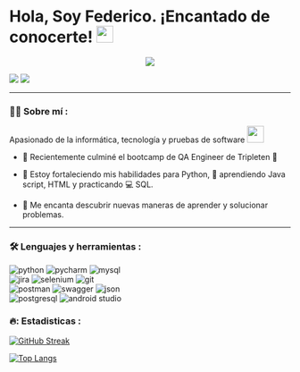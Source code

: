 <link rel="stylesheet" type='text/css' href="https://cdn.jsdelivr.net/gh/devicons/devicon@latest/devicon.min.css" />
          
<h1>
  Hola, Soy Federico. ¡Encantado de conocerte!
  <img decoding="async" src="https://media.giphy.com/media/hvRJCLFzcasrR4ia7z/giphy.gif" width="30px"/>
</h1>

<div id="header" align="center">
  <img decoding="async" src="https://github.com/user-attachments/assets/29a86741-5b30-437f-a98f-fb63b3d886e3"/>
</div>

[![](https://img.shields.io/badge/LinkedIn-0077B5?style=for-the-badge&logo=linkedin&logoColor=white)](https://www.linkedin.com/in/federico-suarez-qa-engineer) 
[![](https://img.shields.io/badge/Gmail-D14836?style=for-the-badge&logo=gmail&logoColor=white)](https://mail.google.com/mail/?view=cm&fs=1&to=fedesm24@gmail.com)


---
 <div id="header" align="left">

### :man_technologist: Sobre mí :
Apasionado de la informática, tecnología y pruebas de software <img decoding="async" src="https://media.giphy.com/media/WUlplcMpOCEmTGBtBW/giphy.gif" width="30">

* :telescope: Recientemente culminé el bootcamp de QA Engineer de Tripleten :muscle:

* :seedling: Estoy fortaleciendo mis habilidades para Python, :blue_book: aprendiendo Java script, HTML y practicando :computer: SQL.

* :heartbeat: Me encanta descubrir nuevas maneras de aprender y solucionar problemas.

---

### :hammer_and_wrench: Lenguajes y herramientas :

<div id="header" align="left">

<img decoding="async" src="https://img.shields.io/badge/Python-3776AB?style=for-the-badge&logo=python&logoColor=FFD43B" alt="python"/>
<img decoding="async" src="https://img.shields.io/badge/PyCharm-000000?style=for-the-badge&logo=pycharm&logoColor=white" alt="pycharm"/>
<img decoding="async" src="https://img.shields.io/badge/MySQL-4479A1?style=for-the-badge&logo=mysql&logoColor=white" alt="mysql"/>
<div>
<img decoding="async" src="https://img.shields.io/badge/Jira-0052CC?style=for-the-badge&logo=jira&logoColor=white" alt="jira"/>
<img decoding="async" src="https://img.shields.io/badge/Selenium-43B02A?style=for-the-badge&logo=selenium&logoColor=white" alt="selenium"/>
<img decoding="async" src="https://img.shields.io/badge/Git-F05032?style=for-the-badge&logo=git&logoColor=white" alt="git"/>
<div>
<img decoding="async" src="https://img.shields.io/badge/Postman-FF6C37?style=for-the-badge&logo=postman&logoColor=white" alt="postman"/>
<img decoding="async" src="https://img.shields.io/badge/Swagger-85EA2D?style=for-the-badge&logo=swagger&logoColor=black" alt="swagger"/>
<img decoding="async" src="https://img.shields.io/badge/JSON-000000?style=for-the-badge&logo=json&logoColor=white" alt="json"/>
<div>
<img decoding="async" src="https://img.shields.io/badge/PostgreSQL-336791?style=for-the-badge&logo=postgresql&logoColor=white" alt="postgresql"/>
<img decoding="async" src="https://img.shields.io/badge/Android_Studio-3DDC84?style=for-the-badge&logo=androidstudio&logoColor=white" alt="android studio"/>


</div>

### 🔥: Estadisticas :

[![GitHub Streak](http://github-readme-streak-stats.herokuapp.com?user=fedesm1&theme=dark&background=000000)](https://git.io/streak-stats)

[![Top Langs](https://github-readme-stats.vercel.app/api/top-langs/?username=fedesm1&layout=compact&theme=vision-friendly-dark)](https://github.com/anuraghazra/github-readme-stats)



          
          
          





<!--
**fedesm1/fedesm1** is a ✨ _special_ ✨ repository because its `README.md` (this file) appears on your GitHub profile.

Here are some ideas to get you started:

- 🔭 I’m currently working on ...
- 🌱 I’m currently learning ...
- 👯 I’m looking to collaborate on ...
- 🤔 I’m looking for help with ...
- 💬 Ask me about ...
- 📫 How to reach me: ...
- 😄 Pronouns: ...
- ⚡ Fun fact: ...
-->
